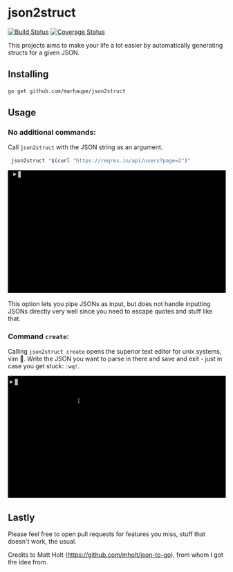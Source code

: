 # json2struct

[![Build Status](https://travis-ci.com/marhaupe/json2struct.svg?branch=master)](https://travis-ci.com/marhaupe/json2struct)
[![Coverage Status](https://coveralls.io/repos/github/marhaupe/json2struct/badge.svg?branch=master)](https://coveralls.io/github/marhaupe/json2struct?branch=master)

This projects aims to make your life a lot easier by automatically generating structs for a given JSON. 

## Installing

```bash
go get github.com/marhaupe/json2struct
```

## Usage

### No additional commands:
Call `json2struct` with the JSON string as an argument. 

```bash
 json2struct "$(curl "https://reqres.in/api/users?page=2")"
```

![Showcase](.github/showcase.gif)


This option lets you pipe JSONs as input, but does not handle inputting JSONs directly very well since you need to escape quotes and stuff like that.

### Command `create`:
Calling `json2struct create` opens the superior text editor for unix systems, vim 🤖. Write the JSON you want to parse in there and save and exit - just in case you get stuck: `:wq!`. 

![Showcase](.github/showcase_create.gif)
## Lastly

Please feel free to open pull requests for features you miss, stuff that doesn't work, the usual.

Credits to Matt Holt (https://github.com/mholt/json-to-go), from whom I got the idea from.